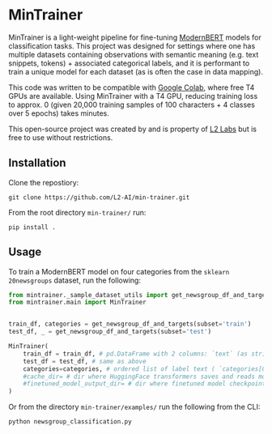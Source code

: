 # MinTrainer

MinTrainer is a light-weight pipeline for fine-tuning [ModernBERT](https://huggingface.co/answerdotai/ModernBERT-base) models for classification tasks. This project was designed for settings where one has multiple datasets containing observations with semantic meaning (e.g. text snippets, tokens) + associated categorical labels, and it is performant to train a unique model for each dataset (as is often the case in data mapping).

This code was written to be compatible with [Google Colab](https://colab.research.google.com/), where free T4 GPUs are available. Using MinTrainer with a T4 GPU, reducing training loss to approx. 0 (given 20,000 training samples of 100 characters + 4 classes over 5 epochs) takes minutes.

This open-source project was created by and is property of [L2 Labs](https://l2labs.ai/) but is free to use without restrictions.

## Installation

Clone the repostiory:

```
git clone https://github.com/L2-AI/min-trainer.git
```

From the root directory `min-trainer/` run:

```
pip install .
```

## Usage

To train a ModernBERT model on four categories from the `sklearn` `20newsgroups` dataset, run the following:

```Python
from mintrainer._sample_dataset_utils import get_newsgroup_df_and_targets
from mintrainer.main import MinTrainer


train_df, categories = get_newsgroup_df_and_targets(subset='train')
test_df, _ = get_newsgroup_df_and_targets(subset='test')

MinTrainer(
    train_df = train_df, # pd.DataFrame with 2 columns: `text` (as str) and `labels` (as int)
    test_df = test_df, # same as above
    categories=categories, # ordered list of label text ( `categories[0]` should map to label `0`)
    #cache_dir= # dir where HuggingFace transformers saves and reads models
    #finetuned_model_output_dir= # dir where finetuned model checkpoints are saved
)
```

Or from the directory `min-trainer/examples/` run the following from the CLI:

```bash
python newsgroup_classification.py
```
